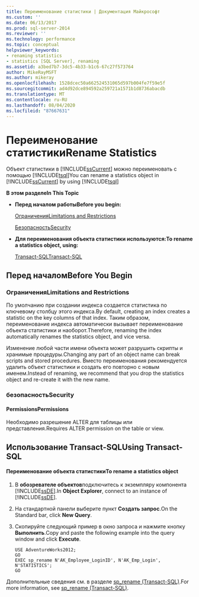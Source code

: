 ```yaml
---
title: Переименование статистики | Документация Майкрософт
ms.custom: ''
ms.date: 06/13/2017
ms.prod: sql-server-2014
ms.reviewer: ''
ms.technology: performance
ms.topic: conceptual
helpviewer_keywords:
- renaming statistics
- statistics [SQL Server], renaming
ms.assetid: a3bed7b7-3dc5-4b33-b1c6-67c27f573764
author: MikeRayMSFT
ms.author: mikeray
ms.openlocfilehash: 1528dcec50a662524531065d597b004fe7f59e5f
ms.sourcegitcommit: ad4d92dce894592a259721a1571b1d8736abacdb
ms.translationtype: MT
ms.contentlocale: ru-RU
ms.lasthandoff: 08/04/2020
ms.locfileid: "87667631"
---
```

# <a name="rename-statistics"></a><span data-ttu-id="b8a8e-102">Переименование статистики</span><span class="sxs-lookup"><span data-stu-id="b8a8e-102">Rename Statistics</span></span>
  <span data-ttu-id="b8a8e-103">Объект статистики в [!INCLUDE[ssCurrent](../../includes/sscurrent-md.md)] можно переименовать с помощью [!INCLUDE[tsql](../../includes/tsql-md.md)]</span><span class="sxs-lookup"><span data-stu-id="b8a8e-103">You can rename a statistics object in [!INCLUDE[ssCurrent](../../includes/sscurrent-md.md)] by using [!INCLUDE[tsql](../../includes/tsql-md.md)]</span></span>  
  
 <span data-ttu-id="b8a8e-104">**В этом разделе**</span><span class="sxs-lookup"><span data-stu-id="b8a8e-104">**In This Topic**</span></span>  
  
-   <span data-ttu-id="b8a8e-105">**Перед началом работы**</span><span class="sxs-lookup"><span data-stu-id="b8a8e-105">**Before you begin:**</span></span>  
  
     [<span data-ttu-id="b8a8e-106">Ограничения</span><span class="sxs-lookup"><span data-stu-id="b8a8e-106">Limitations and Restrictions</span></span>](#Restrictions)  
  
     [<span data-ttu-id="b8a8e-107">Безопасность</span><span class="sxs-lookup"><span data-stu-id="b8a8e-107">Security</span></span>](#Security)  
  
-   <span data-ttu-id="b8a8e-108">**Для переименования объекта статистики используются:**</span><span class="sxs-lookup"><span data-stu-id="b8a8e-108">**To rename a statistics object, using:**</span></span>  
  
     [<span data-ttu-id="b8a8e-109">Transact-SQL</span><span class="sxs-lookup"><span data-stu-id="b8a8e-109">Transact-SQL</span></span>](#TsqlProcedure)  
  
##  <a name="before-you-begin"></a><a name="BeforeYouBegin"></a> <span data-ttu-id="b8a8e-110">Перед началом</span><span class="sxs-lookup"><span data-stu-id="b8a8e-110">Before You Begin</span></span>  
  
###  <a name="limitations-and-restrictions"></a><a name="Restrictions"></a> <span data-ttu-id="b8a8e-111">Ограничения</span><span class="sxs-lookup"><span data-stu-id="b8a8e-111">Limitations and Restrictions</span></span>  
 <span data-ttu-id="b8a8e-112">По умолчанию при создании индекса создается статистика по ключевому столбцу этого индекса.</span><span class="sxs-lookup"><span data-stu-id="b8a8e-112">By default, creating an index creates a statistic on the key columns of that index.</span></span> <span data-ttu-id="b8a8e-113">Таким образом, переименование индекса автоматически вызывает переименование объекта статистики и наоборот.</span><span class="sxs-lookup"><span data-stu-id="b8a8e-113">Therefore, renaming the index automatically renames the statistics object, and vice versa.</span></span>  
  
 <span data-ttu-id="b8a8e-114">Изменение любой части имени объекта может разрушить скрипты и хранимые процедуры.</span><span class="sxs-lookup"><span data-stu-id="b8a8e-114">Changing any part of an object name can break scripts and stored procedures.</span></span> <span data-ttu-id="b8a8e-115">Вместо переименования рекомендуется удалить объект статистики и создать его повторно с новым именем.</span><span class="sxs-lookup"><span data-stu-id="b8a8e-115">Instead of renaming, we recommend that you drop the statistics object and re-create it with the new name.</span></span>  
  
###  <a name="security"></a><a name="Security"></a> <span data-ttu-id="b8a8e-116">безопасность</span><span class="sxs-lookup"><span data-stu-id="b8a8e-116">Security</span></span>  
  
####  <a name="permissions"></a><a name="Permissions"></a> <span data-ttu-id="b8a8e-117">Permissions</span><span class="sxs-lookup"><span data-stu-id="b8a8e-117">Permissions</span></span>  
 <span data-ttu-id="b8a8e-118">Необходимо разрешение ALTER для таблицы или представления.</span><span class="sxs-lookup"><span data-stu-id="b8a8e-118">Requires ALTER permission on the table or view.</span></span>  
  
##  <a name="using-transact-sql"></a><a name="TsqlProcedure"></a> <span data-ttu-id="b8a8e-119">Использование Transact-SQL</span><span class="sxs-lookup"><span data-stu-id="b8a8e-119">Using Transact-SQL</span></span>  
  
#### <a name="to-rename-a-statistics-object"></a><span data-ttu-id="b8a8e-120">Переименование объекта статистики</span><span class="sxs-lookup"><span data-stu-id="b8a8e-120">To rename a statistics object</span></span>  
  
1.  <span data-ttu-id="b8a8e-121">В **обозревателе объектов**подключитесь к экземпляру компонента [!INCLUDE[ssDE](../../includes/ssde-md.md)].</span><span class="sxs-lookup"><span data-stu-id="b8a8e-121">In **Object Explorer**, connect to an instance of [!INCLUDE[ssDE](../../includes/ssde-md.md)].</span></span>  
  
2.  <span data-ttu-id="b8a8e-122">На стандартной панели выберите пункт **Создать запрос**.</span><span class="sxs-lookup"><span data-stu-id="b8a8e-122">On the Standard bar, click **New Query**.</span></span>  
  
3.  <span data-ttu-id="b8a8e-123">Скопируйте следующий пример в окно запроса и нажмите кнопку **Выполнить**.</span><span class="sxs-lookup"><span data-stu-id="b8a8e-123">Copy and paste the following example into the query window and click **Execute**.</span></span>  
  
    ```  
    USE AdventureWorks2012;  
    GO  
    EXEC sp_rename N'AK_Employee_LoginID', N'AK_Emp_Login', N'STATISTICS';   
    GO  
    ```  
  
 <span data-ttu-id="b8a8e-124">Дополнительные сведения см. в разделе [sp_rename (Transact-SQL)](/sql/relational-databases/system-stored-procedures/sp-rename-transact-sql).</span><span class="sxs-lookup"><span data-stu-id="b8a8e-124">For more information, see [sp_rename &#40;Transact-SQL&#41;](/sql/relational-databases/system-stored-procedures/sp-rename-transact-sql).</span></span>  
  
  

